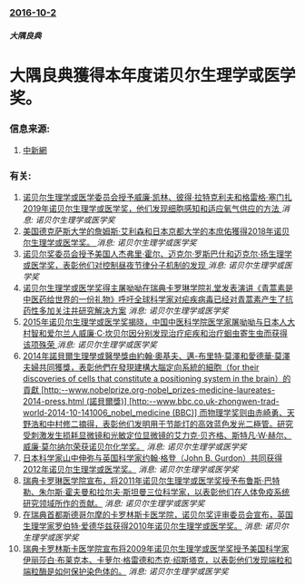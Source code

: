 ### [2016-10-2](/news/2016/10/2/index.md)

##### 大隅良典
# 大隅良典獲得本年度诺贝尔生理学或医学奖。 




### 信息来源:

1. [中新網](http://www.chinanews.com/gj/2016/10-03/8021964.shtml)

### 有关:

1. [诺贝尔生理学或医学委员会授予威廉·凯林、彼得·拉特克利夫和格雷格·塞门扎2019年诺贝尔生理学或医学奖，他们发现细胞感知和适应氧气供应的方法 ](/zh/news/2019/10/7/诺贝尔生理学或医学委员会授予威廉-凯林-彼得-拉特克利夫和格雷格-塞门扎2019年诺贝尔生理学或医学奖-他们发现细胞感知.md) _消息: 诺贝尔生理学或医学奖_
2. [美国德克萨斯大学的詹姆斯·艾利森和日本京都大学的本庶佑獲得2018年诺贝尔生理学或医学奖。 ](/zh/news/2018/10/1/美国德克萨斯大学的詹姆斯-艾利森和日本京都大学的本庶佑獲得2018年诺贝尔生理学或医学奖.md) _消息: 诺贝尔生理学或医学奖_
3. [诺贝尔奖委员会授予美国人杰弗里·霍尔、迈克尔·罗斯巴什和迈克尔·扬生理学或医学奖，表彰他们对控制昼夜节律分子机制的发现 ](/zh/news/2017/10/2/诺贝尔奖委员会授予美国人杰弗里-霍尔-迈克尔-罗斯巴什和迈克尔-扬生理学或医学奖-表彰他们对控制昼夜节律分子机制的发现.md) _消息: 诺贝尔生理学或医学奖_
4. [诺贝尔生理学或医学奖得主屠呦呦在瑞典卡罗琳学院礼堂发表演讲《青蒿素是中医药给世界的一份礼物》呼吁全球科学家对疟疾病毒已经对青蒿素产生了抗药性多加关注并研究解决方案](/zh/news/2015/12/7/诺贝尔生理学或医学奖得主屠呦呦在瑞典卡罗琳学院礼堂发表演讲-青蒿素是中医药给世界的一份礼物-呼吁全球科学家对疟疾病毒已经.md) _消息: 诺贝尔生理学或医学奖_
5. [2015年诺贝尔生理学或医学奖揭晓，中国中医科学院医学家屠呦呦与日本人大村智和爱尔兰人威廉·C·坎贝尔因分别发现治疗疟疾和治疗蛔虫寄生虫而获得该项殊荣 ](/zh/news/2015/10/5/2015年诺贝尔生理学或医学奖揭晓-中国中医科学院医学家屠呦呦与日本人大村智和爱尔兰人威廉-C-坎贝尔因分别发现治疗疟疾.md) _消息: 诺贝尔生理学或医学奖_
6. [ 2014年諾貝爾生理學或醫學獎由約翰·奧基夫、邁-布里特·莫澤和愛德華·莫澤夫婦共同獲獎，表彰他們在發現建構大腦定向系統的細胞（for their discoveries of cells that constitute a positioning system in the brain）的貢獻 [http:--www.nobelprize.org-nobel_prizes-medicine-laureates-2014-press.html (諾貝爾獎)] [http:--www.bbc.co.uk-zhongwen-trad-world-2014-10-141006_nobel_medicine (BBC)] 而物理学奖则由赤崎勇、天野浩和中村修二摘得，表彰他们发明用于节能灯的高效蓝色发光二極管。研究受刺激发生损耗显微镜和光敏定位显微镜的艾力克·贝齐格、斯特凡·W·赫尔、威廉·莫尔纳尔荣获诺贝尔化学奖。](/zh/news/2014/10/6/2014年諾貝爾生理學或醫學獎由約翰-奧基夫-邁-布里特-莫澤和愛德華-莫澤夫婦共同獲獎-表彰他們在發現建構大腦定向系.md) _消息: 诺贝尔生理学或医学奖_
7. [日本科学家山中伸弥与英国科学家约翰·格登（John B. Gurdon）共同获得2012年诺贝尔生理学或医学奖。](/zh/news/2012/10/8/日本科学家山中伸弥与英国科学家约翰-格登-John-B-Gurdon-共同获得2012年诺贝尔生理学或医学奖.md) _消息: 诺贝尔生理学或医学奖_
8. [瑞典卡罗琳医学院宣布，将2011年诺贝尔生理学或医学奖授予布鲁斯·巴特勒、朱尔斯·霍夫曼和拉尔夫·斯坦曼三位科学家，以表彰他们在人体免疫系统研究领域所作的贡献。](/zh/news/2011/10/3/瑞典卡罗琳医学院宣布-将2011年诺贝尔生理学或医学奖授予布鲁斯-巴特勒-朱尔斯-霍夫曼和拉尔夫-斯坦曼三位科学家-以表.md) _消息: 诺贝尔生理学或医学奖_
9. [ 在瑞典首都斯德哥尔摩的卡罗林斯卡医学院，诺贝尔奖评审委员会宣布，英国生理学家罗伯特·爱德华兹获得2010年诺贝尔生理学或医学奖。](/zh/news/2010/10/4/在瑞典首都斯德哥尔摩的卡罗林斯卡医学院-诺贝尔奖评审委员会宣布-英国生理学家罗伯特-爱德华兹获得2010年诺贝尔生理学.md) _消息: 诺贝尔生理学或医学奖_
10. [ 瑞典卡罗林斯卡医学院宣布将2009年诺贝尔生理学或医学奖授予美国科学家伊丽莎白·布莱克本、卡萝尔·格雷德和杰克·绍斯塔克，以表彰他们发现端粒和端粒酶是如何保护染色体的。](/zh/news/2009/10/5/瑞典卡罗林斯卡医学院宣布将2009年诺贝尔生理学或医学奖授予美国科学家伊丽莎白-布莱克本-卡萝尔-格雷德和杰克-绍斯塔.md) _消息: 诺贝尔生理学或医学奖_
